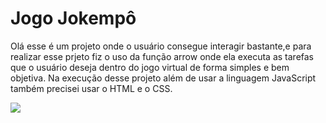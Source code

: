 <h1>Jogo Jokempô</h1>

<p>Olá esse é um projeto onde o usuário consegue interagir bastante,e para realizar esse prjeto fiz o uso da função arrow onde ela executa  as tarefas que o usuário deseja dentro do jogo virtual de forma simples e bem objetiva.
Na execução desse projeto além de usar a linguagem JavaScript também precisei usar o HTML e o CSS.</p>

<img src="https://github.com/stefanieSilvaOliveira/Jogo-Jokemp-/assets/118211028/947cfafd-04c7-4e15-9142-2caf463ac805">
